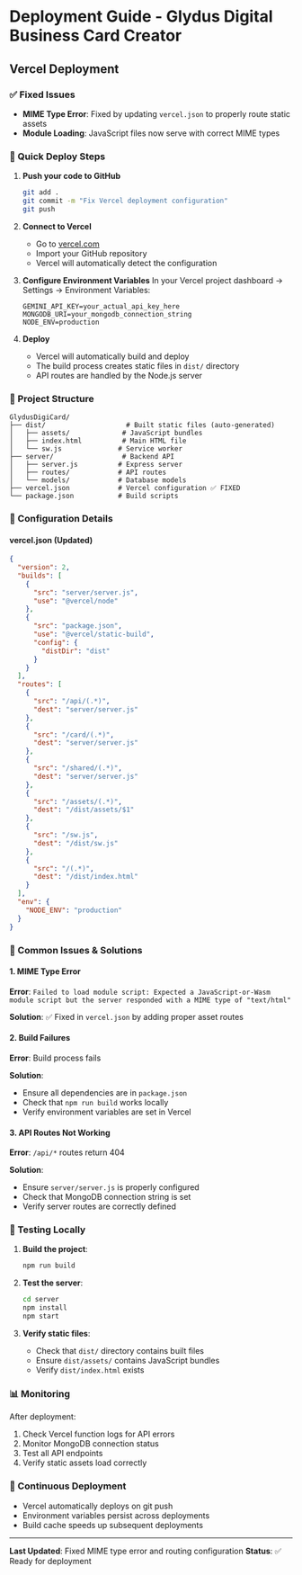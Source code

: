 # Deployment Guide - Glydus Digital Business Card Creator

## Vercel Deployment

### ✅ Fixed Issues
- **MIME Type Error**: Fixed by updating `vercel.json` to properly route static assets
- **Module Loading**: JavaScript files now serve with correct MIME types

### 🚀 Quick Deploy Steps

1. **Push your code to GitHub**
   ```bash
   git add .
   git commit -m "Fix Vercel deployment configuration"
   git push
   ```

2. **Connect to Vercel**
   - Go to [vercel.com](https://vercel.com)
   - Import your GitHub repository
   - Vercel will automatically detect the configuration

3. **Configure Environment Variables**
   In your Vercel project dashboard → Settings → Environment Variables:
   ```
   GEMINI_API_KEY=your_actual_api_key_here
   MONGODB_URI=your_mongodb_connection_string
   NODE_ENV=production
   ```

4. **Deploy**
   - Vercel will automatically build and deploy
   - The build process creates static files in `dist/` directory
   - API routes are handled by the Node.js server

### 📁 Project Structure
```
GlydusDigiCard/
├── dist/                    # Built static files (auto-generated)
│   ├── assets/             # JavaScript bundles
│   ├── index.html          # Main HTML file
│   └── sw.js              # Service worker
├── server/                 # Backend API
│   ├── server.js          # Express server
│   ├── routes/            # API routes
│   └── models/            # Database models
├── vercel.json            # Vercel configuration ✅ FIXED
└── package.json           # Build scripts
```

### 🔧 Configuration Details

#### vercel.json (Updated)
```json
{
  "version": 2,
  "builds": [
    {
      "src": "server/server.js",
      "use": "@vercel/node"
    },
    {
      "src": "package.json",
      "use": "@vercel/static-build",
      "config": {
        "distDir": "dist"
      }
    }
  ],
  "routes": [
    {
      "src": "/api/(.*)",
      "dest": "server/server.js"
    },
    {
      "src": "/card/(.*)",
      "dest": "server/server.js"
    },
    {
      "src": "/shared/(.*)",
      "dest": "server/server.js"
    },
    {
      "src": "/assets/(.*)",
      "dest": "/dist/assets/$1"
    },
    {
      "src": "/sw.js",
      "dest": "/dist/sw.js"
    },
    {
      "src": "/(.*)",
      "dest": "/dist/index.html"
    }
  ],
  "env": {
    "NODE_ENV": "production"
  }
}
```

### 🐛 Common Issues & Solutions

#### 1. MIME Type Error
**Error**: `Failed to load module script: Expected a JavaScript-or-Wasm module script but the server responded with a MIME type of "text/html"`

**Solution**: ✅ Fixed in `vercel.json` by adding proper asset routes

#### 2. Build Failures
**Error**: Build process fails

**Solution**: 
- Ensure all dependencies are in `package.json`
- Check that `npm run build` works locally
- Verify environment variables are set in Vercel

#### 3. API Routes Not Working
**Error**: `/api/*` routes return 404

**Solution**:
- Ensure `server/server.js` is properly configured
- Check that MongoDB connection string is set
- Verify server routes are correctly defined

### 🧪 Testing Locally

1. **Build the project**:
   ```bash
   npm run build
   ```

2. **Test the server**:
   ```bash
   cd server
   npm install
   npm start
   ```

3. **Verify static files**:
   - Check that `dist/` directory contains built files
   - Ensure `dist/assets/` contains JavaScript bundles
   - Verify `dist/index.html` exists

### 📊 Monitoring

After deployment:
1. Check Vercel function logs for API errors
2. Monitor MongoDB connection status
3. Test all API endpoints
4. Verify static assets load correctly

### 🔄 Continuous Deployment

- Vercel automatically deploys on git push
- Environment variables persist across deployments
- Build cache speeds up subsequent deployments

---

**Last Updated**: Fixed MIME type error and routing configuration
**Status**: ✅ Ready for deployment 